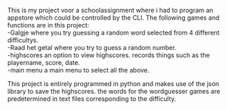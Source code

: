This is my project voor a schoolassignment where i had to program an appstore which could be controlled by the CLI.
The following games and functions are in this project:<br>
  -Galgje               where you try guessing a random word selected from 4 different difficultys.<br>
  -Raad het getal       where you try to guess a random number.<br>
  -highscores           an option to view highscores. records things such as the playername, score, date.<br>
  -main menu            a main menu to select all the above.<br>

This project is entirely programmed in python and makes use of the json library to save the highscores. 
the words for the wordguesser games are predetermined in text files corresponding to the difficulty.


